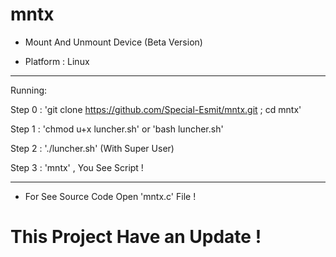 # mntx

* Mount And Unmount Device (Beta Version)

* Platform : Linux
____________________________________________________
Running:

Step 0 : 'git clone https://github.com/Special-Esmit/mntx.git ; cd mntx'

Step 1 : 'chmod u+x luncher.sh' or 'bash luncher.sh'

Step 2 : './luncher.sh' (With Super User)

Step 3 : 'mntx' , You See Script !
____________________________________________________

* For See Source Code Open 'mntx.c' File !

# This Project Have an Update !
